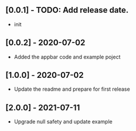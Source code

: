 ## [0.0.1] - TODO: Add release date.

* init

## [0.0.2] - 2020-07-02
 
* Added the appbar code and example poject

## [1.0.0] - 2020-07-02
 
* Update the readme and prepare for first release

## [2.0.0] - 2021-07-11
 
* Upgrade null safety and update example
